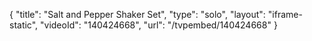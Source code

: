 {
    "title": "Salt and Pepper Shaker Set",
    "type": "solo",
    "layout": "iframe-static",
    "videoId": "140424668",
    "url": "\/tvpembed\/140424668"
}
